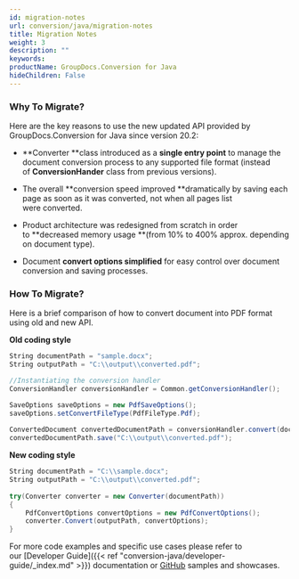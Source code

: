 ```yaml
---
id: migration-notes
url: conversion/java/migration-notes
title: Migration Notes
weight: 3
description: ""
keywords: 
productName: GroupDocs.Conversion for Java
hideChildren: False
---
```

### Why To Migrate?

  
Here are the key reasons to use the new updated API provided by GroupDocs.Conversion for Java since version 20.2:

*   **Converter **class introduced as a **single entry point** to manage the document conversion process to any supported file format (instead of **ConversionHander** class from previous versions). 
    
*   The overall **conversion speed improved **dramatically by saving each page as soon as it was converted, not when all pages list were converted. 
    
*   Product architecture was redesigned from scratch in order to **decreased memory usage **(from 10% to 400% approx. depending on document type).
    
*   Document **convert options simplified** for easy control over document conversion and saving processes.  
      
    

### How To Migrate?

Here is a brief comparison of how to convert document into PDF format using old and new API.  

**Old coding style**

```csharp
String documentPath = "sample.docx";
String outputPath = "C:\\output\\converted.pdf";

//Instantiating the conversion handler
ConversionHandler conversionHandler = Common.getConversionHandler();

SaveOptions saveOptions = new PdfSaveOptions();
saveOptions.setConvertFileType(PdfFileType.Pdf);
 
ConvertedDocument convertedDocumentPath = conversionHandler.convert(documentPath , saveOptions);
convertedDocumentPath.save("C:\\output\\converted.pdf");
```

**New coding style**

```csharp
String documentPath = "C:\\sample.docx"; 
String outputPath = "C:\\output\\converted.pdf";
 
try(Converter converter = new Converter(documentPath))
{
    PdfConvertOptions convertOptions = new PdfConvertOptions();
    converter.Convert(outputPath, convertOptions);
}
```

For more code examples and specific use cases please refer to our [Developer Guide]({{< ref "conversion-java/developer-guide/_index.md" >}}) documentation or [GitHub](https://github.com/groupdocs-conversion/GroupDocs.Conversion-for-Java) samples and showcases.
